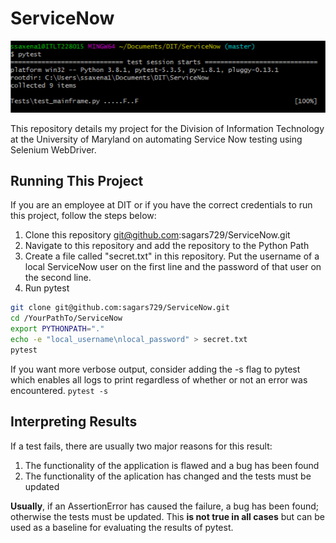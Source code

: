 # ServiceNow

<p align="center">
  <img src="/pytest_terminal.png" alt="Terminal Output"/>
</p>

This repository details my project for the Division of Information Technology at the University of Maryland on automating Service Now testing using Selenium WebDriver.

## Running This Project

If you are an employee at DIT or if you have the correct credentials to run this project, follow the steps below:

1. Clone this repository git@github.com:sagars729/ServiceNow.git
2. Navigate to this repository and add the repository to the Python Path
3. Create a file called "secret.txt" in this repository. Put the username of a local ServiceNow user on the first line and the password of that user on the second line.
4. Run pytest

```bash
git clone git@github.com:sagars729/ServiceNow.git
cd /YourPathTo/ServiceNow
export PYTHONPATH="."
echo -e "local_username\nlocal_password" > secret.txt
pytest
```

If you want more verbose output, consider adding the -s flag to pytest which enables all logs to print regardless of whether or not an error was encountered.
`pytest -s`

## Interpreting Results

If a test fails, there are usually two major reasons for this result:

1. The functionality of the application is flawed and a bug has been found
2. The functionality of the aplication has changed and the tests must be updated

**Usually**, if an AssertionError has caused the failure, a bug has been found; otherwise the tests must be updated. This **is not true in all cases** but can be used as a baseline for evaluating the results of pytest. 
